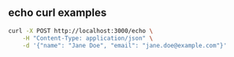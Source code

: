 ## echo curl examples

```bash
curl -X POST http://localhost:3000/echo \
    -H "Content-Type: application/json" \
    -d '{"name": "Jane Doe", "email": "jane.doe@example.com"}'
```

